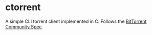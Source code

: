 # ctorrent
A simple CLI torrent client implemented in C. Follows the [BitTorrent Community Spec](https://wiki.theory.org/BitTorrentSpecification).

